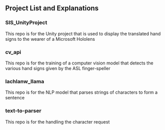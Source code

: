 ## Project List and Explanations

### SIS_UnityProject
This repo is for the Unity project that is used to display the translated hand signs to the wearer of a Microsoft Hololens

### cv_api
This repo is for the training of a computer vision model that detects the various hand signs given by the ASL finger-speller

### lachlanw_llama
This repo is for the NLP model that parses strings of characters to form a sentence

### text-to-parser
This repo is for the handling the character request
